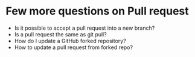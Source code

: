 # Few more questions on Pull request

* Is it possible to accept a pull request into a new branch?
* Is a pull request the same as git pull?
* How do I update a GitHub forked repository?
* How to update a pull request from forked repo?
